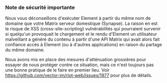 ### Note de sécurité importante

Nous vous déconseillons d'exécuter Element à partir du même nom de domaine que votre Matrix serveur domestique (Synapse). La raison en est le risque de XSS (cross-site-scripting) vulnérabilités qui pourraient survenir si quelqu'un provoquait le chargement et le rendu d'Element un utilisateur malveillant a généré du contenu à partir d'une API Matrix qui avait alors fait confiance accès à Element (ou à d'autres applications) en raison du partage du même domaine.

Nous avons mis en place des mesures d'atténuation grossières pour essayer de nous protéger contre ce situation, mais ce n'est toujours pas une bonne pratique de le faire en premier lieu. Voir https://github.com/vector-im/riot-web/issues/1977 pour plus de détails.
